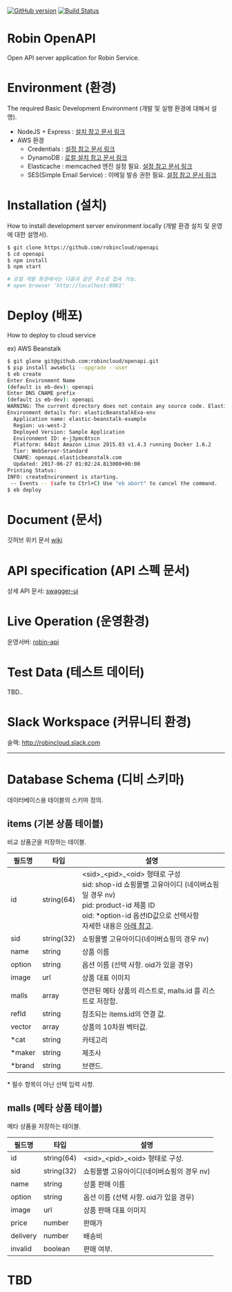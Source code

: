 
[![GitHub version](https://badge.fury.io/gh/robincloud%2Fopenapi.svg)](https://badge.fury.io/gh/robincloud%2Fopenapi)
[![Build Status](https://travis-ci.org/robincloud/openapi.svg?branch=master)](https://travis-ci.org/robincloud/openapi)

# Robin OpenAPI
Open API server application for Robin Service.


# Environment (환경)
The required Basic Development Environment (개발 및 실행 환경에 대해서 설명).

- NodeJS + Express : [설치 참고 문서 링크](http://webframeworks.kr/getstarted/expressjs/)
- AWS 환경
   - Credentials : [설정 참고 문서 링크](http://docs.aws.amazon.com/cli/latest/userguide/cli-chap-getting-started.html)
   - DynamoDB : [로컬 설치 참고 문서 링크](http://docs.aws.amazon.com/ko_kr/amazondynamodb/latest/developerguide/DynamoDBLocal.html)
   - Elasticache : memcached 엔진 설정 필요. [설정 참고 문서 링크](http://wildpup.cafe24.com/archives/1028)
   - SES(Simple Email Service) : 이메일 발송 권한 필요. [설정 참고 문서 링크](http://docs.aws.amazon.com/ko_kr/ses/latest/DeveloperGuide/quick-start.html)


# Installation (설치)
How to install development server environment locally (개발 환경 설치 및 운영에 대한 설명서).


```bash
$ git clone https://github.com/robincloud/openapi
$ cd openapi
$ npm install
$ npm start

# 로컬 개발 환경에서는 다음과 같은 주소로 접속 가능.
# open browser 'http://localhost:8081'
```

# Deploy (배포)
How to deploy to cloud service

ex) AWS Beanstalk
```bash
$ git glone git@github.com:robincloud/openapi.git
$ pip install awsebcli --upgrade --user
$ eb create
Enter Environment Name
(default is eb-dev): openapi
Enter DNS CNAME prefix
(default is eb-dev): openapi
WARNING: The current directory does not contain any source code. Elastic Beanstalk is launching the sample application instead.
Environment details for: elasticBeanstalkExa-env
  Application name: elastic-beanstalk-example
  Region: us-west-2
  Deployed Version: Sample Application
  Environment ID: e-j3pmc8tscn
  Platform: 64bit Amazon Linux 2015.03 v1.4.3 running Docker 1.6.2
  Tier: WebServer-Standard
  CNAME: openapi.elasticbeanstalk.com
  Updated: 2017-06-27 01:02:24.813000+00:00
Printing Status:
INFO: createEnvironment is starting.
 -- Events -- (safe to Ctrl+C) Use "eb abort" to cancel the command.
$ eb deploy
```


# Document (문서)
깃허브 위키 문서 [wiki](https://github.com/robincloud/openapi/wiki) 


# API specification (API 스펙 문서)
상세 API 문서: [swagger-ui](https://robin-api.oneprice.co.kr/swagger-ui/)


# Live Operation (운영환경)
운영서버: [robin-api](https://robin-api.oneprice.co.kr)


# Test Data (테스트 데이터)
TBD..


# Slack Workspace (커뮤니티 환경)
슬랙: http://robincloud.slack.com


---


# Database Schema (디비 스키마)

데이터베이스용 테이블의 스키마 정의.

## items (기본 상품 테이블)

비교 상품군을 저장하는 테이블.

필드명   | 타입        | 설명
--------|-----------|----------
id      | string(64)| \<sid>\_\<pid>\_\<oid> 형태로 구성 <br> sid: shop-id 쇼핑몰별 고유아이디 (네이버쇼핑일 경우 nv)  <br> pid: product-id 제품 ID <br> oid: *option-id 옵션ID값으로 선택사항 <br> 자세한 내용은 [아래 참고](#tbd).
sid     | string(32)| 쇼핑몰별 고유아이디(네이버쇼핑의 경우 nv)
name    | string    | 상품 이름
option  | string    | 옵션 이름 (선택 사항. oid가 있을 경우)
image   | url       | 상품 대표 이미지
malls   | array     | 연관된 메타 상품의 리스트로, malls.id 를 리스트로 저장함.
refId   | string    | 참조되는 items.id의 연결 값.
vector  | array<N>  | 상품의 10차원 벡터값.
*cat    | string    | 카테고리
*maker  | string    | 제조사
*brand  | string    | 브랜드.

 \* 필수 항목이 아닌 선택 입력 사항.


## malls (메타 상품 테이블)

메타 상품을 저장하는 테이블.

필드명    | 타입       | 설명
--------|-----------|----------
id      | string(64)| \<sid>\_\<pid>\_\<oid> 형태로 구성.
sid	    | string(32)| 쇼핑몰별 고유아이디(네이버쇼핑의 경우 nv)
name    | string    | 상품 판매 이름
option  | string    | 옵션 이름 (선택 사항. oid가 있을 경우)
image   | url       | 상품 판매 대표 이미지
price   | number    | 판매가
delivery | number   | 배송비
invalid | boolean   | 판매 여부.


# TBD


